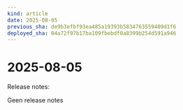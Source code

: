 ```yaml
---
kind: article
date: 2025-08-05
previous_sha: de9b3efbf93ea485a19393b5834763559409d1f6
deployed_sha: 04a72f97b17ba109fbebdf0a8399b254d591a946
---
```


# 2025-08-05

Release notes:

Geen release notes
